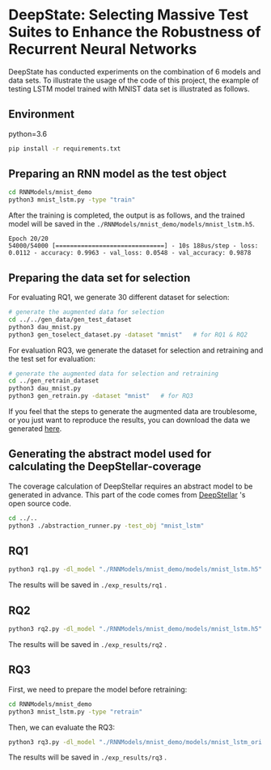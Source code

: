 # DeepState: Selecting Massive Test Suites to Enhance the Robustness of Recurrent Neural Networks

DeepState has conducted experiments on the combination of 6 models and data sets. To illustrate the usage of the code of this project, the example of testing LSTM model trained with MNIST data set is illustrated as follows.

## Environment

python=3.6

```sh
pip install -r requirements.txt
```

## Preparing an RNN model as the test object

```sh
cd RNNModels/mnist_demo
python3 mnist_lstm.py -type "train"
```

After the training is completed, the output is as follows, and the trained model will be saved in the `./RNNModels/mnist_demo/models/mnist_lstm.h5`.

```
Epoch 20/20
54000/54000 [==============================] - 10s 188us/step - loss: 0.0112 - accuracy: 0.9963 - val_loss: 0.0548 - val_accuracy: 0.9878
```

## Preparing the data set for selection

For evaluating RQ1, we generate 30 different dataset for selection:

```sh
# generate the augmented data for selection
cd ../../gen_data/gen_test_dataset
python3 dau_mnist.py
python3 gen_toselect_dataset.py -dataset "mnist"   # for RQ1 & RQ2
```

For evaluation RQ3, we generate the dataset for selection and retraining and the test set for evaluation:

```sh
# generate the augmented data for selection and retraining
cd ../gen_retrain_dataset
python3 dau_mnist.py
python3 gen_retrain.py -dataset "mnist"   # for RQ3
```

If you feel that the steps to generate the augmented data are troublesome, or you just want to reproduce the results, you can download the data we generated [here](https://drive.google.com/drive/folders/1jjtwb44aX_yeeYktlyCpPUoDXeZ2mHYR?usp=sharing).

## Generating the abstract model used for calculating the DeepStellar-coverage 

The coverage calculation of DeepStellar requires an abstract model to be generated in advance. This part of the code comes from [DeepStellar](https://github.com/xiaoningdu/deepstellar) 's open source code.

```sh
cd ../..
python3 ./abstraction_runner.py -test_obj "mnist_lstm"
```

## RQ1

```sh
python3 rq1.py -dl_model "./RNNModels/mnist_demo/models/mnist_lstm.h5" -model_type "lstm" -dataset "mnist"
```

The results will be saved in `./exp_results/rq1` .

## RQ2

```sh
python3 rq2.py -dl_model "./RNNModels/mnist_demo/models/mnist_lstm.h5" -model_type "lstm" -dataset "mnist"
```

The results will be saved in `./exp_results/rq2` .

## RQ3

First, we need to prepare the model before retraining:

```sh
cd RNNModels/mnist_demo
python3 mnist_lstm.py -type "retrain"
```

Then, we can evaluate the RQ3:

```sh
python3 rq3.py -dl_model "./RNNModels/mnist_demo/models/mnist_lstm_ori.h5" -model_type "lstm" -dataset "mnist"
```

The results will be saved in `./exp_results/rq3` .
